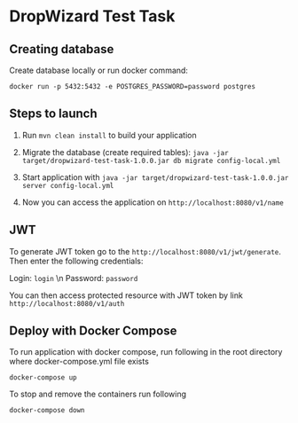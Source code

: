 # DropWizard Test Task

Creating database
---
Create database locally or run docker command:

`docker run -p 5432:5432 -e POSTGRES_PASSWORD=password postgres`

Steps to launch
---
1. Run `mvn clean install` to build your application
1. Migrate the database (create required tables):
```java -jar target/dropwizard-test-task-1.0.0.jar db migrate config-local.yml```

4. Start application with `java -jar target/dropwizard-test-task-1.0.0.jar server config-local.yml`
5. Now you can access the application on `http://localhost:8080/v1/name`

JWT
---
To generate JWT token go to the `http://localhost:8080/v1/jwt/generate`. Then enter the following credentials:

Login: `login` \n
Password: `password`

You can then access protected resource with JWT token by link `http://localhost:8080/v1/auth`

Deploy with Docker Compose
---
To run application with docker compose, run following in the root directory where docker-compose.yml file exists

`docker-compose up`

To stop and remove the containers run following

`docker-compose down` 
